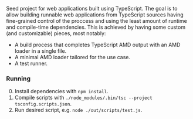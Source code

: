 Seed project for web applications built using TypeScript. The goal is to allow building runnable web applications from TypeScript sources having fine-grained control of the proccess and using the least amount of runtime and compile-time dependencies. This is achieved by having some custom (and customizable) pieces, most notably:
- A build process that completes TypeScript AMD output with an AMD loader in a single file.
- A minimal AMD loader tailored for the use case.
- A test runner.

### Running
0. Install dependencies with `npm install`.
1. Compile scripts with `./node_modules/.bin/tsc --project tsconfig.scripts.json`.
2. Run desired script, e.g. `node ./out/scripts/test.js`.
